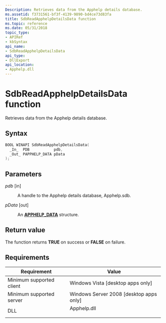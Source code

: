 ```yaml
---
Description: Retrieves data from the Apphelp details database.
ms.assetid: f3731561-bf3f-4139-9890-bd4ce73d83fa
title: SdbReadApphelpDetailsData function
ms.topic: reference
ms.date: 05/31/2018
topic_type: 
- APIRef
- kbSyntax
api_name: 
- SdbReadApphelpDetailsData
api_type: 
- DllExport
api_location: 
- Apphelp.dll
---
```


# SdbReadApphelpDetailsData function

Retrieves data from the Apphelp details database.

## Syntax


```C++
BOOL WINAPI SdbReadApphelpDetailsData(
  _In_  PDB           pdb,
  _Out_ PAPPHELP_DATA pData
);
```



## Parameters

<dl> <dt>

*pdb* \[in\]
</dt> <dd>

A handle to the Apphelp details database, Apphelp.sdb.

</dd> <dt>

*pData* \[out\]
</dt> <dd>

An [**APPHELP\_DATA**](apphelp-data.md) structure.

</dd> </dl>

## Return value

The function returns **TRUE** on success or **FALSE** on failure.

## Requirements



| Requirement | Value |
|-------------------------------------|----------------------------------------------------------------------------------------|
| Minimum supported client<br/> | Windows Vista \[desktop apps only\]<br/>                                         |
| Minimum supported server<br/> | Windows Server 2008 \[desktop apps only\]<br/>                                   |
| DLL<br/>                      | <dl> <dt>Apphelp.dll</dt> </dl> |



 

 




